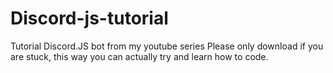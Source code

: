 # Discord-js-tutorial
Tutorial Discord.JS bot from my youtube series
Please only download if you are stuck, this way you can actually try and learn how to code.
